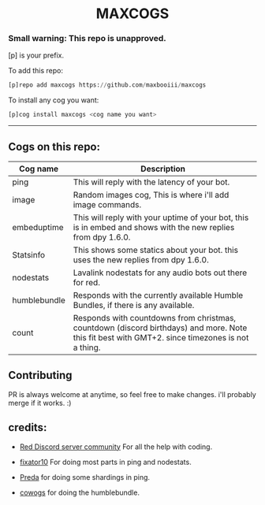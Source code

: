 <h1 align="center">MAXCOGS</h1>

<h3>Small warning: This repo is unapproved.</h3>

[p] is your prefix.

To add this repo: 

```py
[p]repo add maxcogs https://github.com/maxbooiii/maxcogs
```

To install any cog you want:

```py
[p]cog install maxcogs <cog name you want>
```
---------------------------------------------------------------
## Cogs on this repo: 
<table>
<thead>
<tr>
<th>Cog name</th>
<th>Description</th>
</tr>
</thead>
<tbody>
<tr>
<td>ping</td>
<td>This will reply with the latency of your bot.</td>
</tr>
<td>image</td>
<td>Random images cog, This is where i'll add image commands.</td>
</tr>
<td>embeduptime</td>
<td>This will reply with your uptime of your bot, this is in embed and shows with the new replies from dpy 1.6.0.</td>
</tr>
<td>Statsinfo</td>
<td>This shows some statics about your bot. this uses the new replies from dpy 1.6.0.</td>
</tr>
<td>nodestats</td>
<td>Lavalink nodestats for any audio bots out there for red.</td>
</tr>
<td>humblebundle</td>
<td>Responds with the currently available Humble Bundles, if there is any available.</td>
</tr>
<td>count</td>
<td>Responds with countdowns from christmas, countdown (discord birthdays) and more. Note this fit best with GMT+2. since timezones is not a thing.</td>
</tr>
</tbody>
</table>

## Contributing
PR is always welcome at anytime, so feel free to make changes. i'll probably merge if it works. :)



## credits:
- [Red Discord server community](https://discord.gg/red) For all the help with coding. 

- [fixator10](https://github.com/fixator10/Fixator10-Cogs) For doing most parts in ping and nodestats.

- [Preda](https://github.com/PredaaA/predacogs) for doing some shardings in ping.

- [cowogs](https://github.com/jenkins420/cowogs) for doing the humblebundle.
